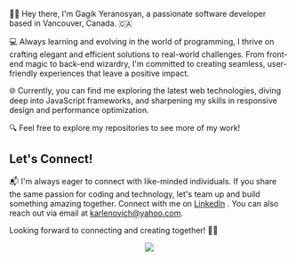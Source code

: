 👋🏼 Hey there, I'm Gagik Yeranosyan, a passionate software developer based in Vancouver, Canada. 🇨🇦

💻 Always learning and evolving in the world of programming, I thrive on crafting elegant and efficient solutions to real-world challenges. From front-end magic to back-end wizardry, I'm committed to creating seamless, user-friendly experiences that leave a positive impact.

🌐 Currently, you can find me exploring the latest web technologies, diving deep into JavaScript frameworks, and sharpening my skills in responsive design and performance optimization.

🔍 Feel free to explore my repositories to see more of my work!

## Let's Connect!

📬 I'm always eager to connect with like-minded individuals. If you share the same passion for coding and technology, let's team up and build something amazing together. Connect with me on [LinkedIn](https://www.linkedin.com/in/gagik-yeranosyan-244b50283/) . You can also reach out via email at [karlenovich@yahoo.com](mailto:karlenovich@yahoo.com).

Looking forward to connecting and creating together! 🤝🏼

<p align="center">
  <a href="https://www.linkedin.com/in/gagik-yeranosyan-244b50283/" target="_blank">
     <img src="https://skillicons.dev/icons?i=html,css,js,react,redux,ts,py,vite,tailwind,bootstrap,figma,babel,postman,netlify,django,firebase,mysql,express,nextjs,nodejs,github,git,vscode" target="_blank"/>
   </a>
  </a>
</p>
